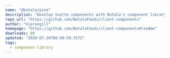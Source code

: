```yaml
---
name: "@botala/pine"
description: "Develop Svelte components with Botala's component library."
repo_url: "https://github.com/BotalaFoods/client-components"
author: "kierangill"
homepage: "https://github.com/BotalaFoods/client-components#readme"
downloads: 88
updated: "2020-07-26T08:09:59.357Z"
tags: 
  - component-library
---
```

